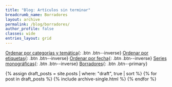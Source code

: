 ```yaml
---
title: "Blog: Artículos sin terminar"
breadcrumb_name: Borradores
layout: archive
permalink: /blog/borradores/
author_profile: false
classes: wide
entries_layout: grid
---
```


[Ordenar por categorías y temática](/blog/){: .btn .btn--inverse} 
[Ordenar por etiquetas](/blog/tags/){: .btn .btn--inverse} 
[Ordenar por fecha](/blog/fecha/){: .btn .btn--inverse} 
[Series monográficas](/blog/series){: .btn .btn--inverse}
[Borradores](/blog/borradores/){: .btn .btn--primary}

{% assign draft_posts = site.posts | where: "draft", true | sort %}
{% for post in draft_posts %}
    {% include archive-single.html %}
{% endfor %}
